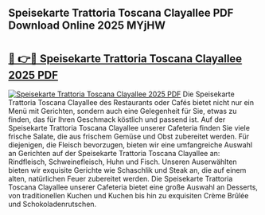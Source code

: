 ## Speisekarte Trattoria Toscana Clayallee PDF Download Online 2025 MYjHW

# <h2><a href="http://gcds4v.nevu.top/?p=Speisekarte+Trattoria+Toscana+Clayallee">🔗 👉🔴 Speisekarte Trattoria Toscana Clayallee 2025 PDF</a></h2>

[![Speisekarte Trattoria Toscana Clayallee 2025 PDF](https://i.imgur.com/dBaPXMq.png)](http://gcds4v.nevu.top/?p=Speisekarte+Trattoria+Toscana+Clayallee)
Die Speisekarte Trattoria Toscana Clayallee des Restaurants oder Cafés bietet nicht nur ein Menü mit Gerichten, sondern auch eine Gelegenheit für Sie, etwas zu finden, das für Ihren Geschmack köstlich und passend ist. Auf der Speisekarte Trattoria Toscana Clayallee unserer Cafeteria finden Sie viele frische Salate, die aus frischem Gemüse und Obst zubereitet werden. Für diejenigen, die Fleisch bevorzugen, bieten wir eine umfangreiche Auswahl an Gerichten auf der Speisekarte Trattoria Toscana Clayallee an: Rindfleisch, Schweinefleisch, Huhn und Fisch. Unseren Auserwählten bieten wir exquisite Gerichte wie Schaschlik und Steak an, die auf einem alten, natürlichen Feuer zubereitet werden. Die Speisekarte Trattoria Toscana Clayallee unserer Cafeteria bietet eine große Auswahl an Desserts, von traditionellen Kuchen und Kuchen bis hin zu exquisiten Crème Brûlée und Schokoladenrutschen.
